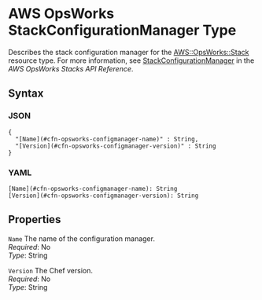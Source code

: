 # AWS OpsWorks StackConfigurationManager Type<a name="aws-properties-opsworks-stack-stackconfigmanager"></a>

Describes the stack configuration manager for the [AWS::OpsWorks::Stack](aws-resource-opsworks-stack.md) resource type\. For more information, see [StackConfigurationManager](https://docs.aws.amazon.com/opsworks/latest/APIReference/API_StackConfigurationManager.html) in the *AWS OpsWorks Stacks API Reference*\.

## Syntax<a name="w13ab1c21c10d183c38c29b5"></a>

### JSON<a name="aws-properties-opsworks-stack-stackconfigmanager-syntax.json"></a>

```
{
  "[Name](#cfn-opsworks-configmanager-name)" : String,
  "[Version](#cfn-opsworks-configmanager-version)" : String
}
```

### YAML<a name="aws-properties-opsworks-stack-stackconfigmanager-syntax.yaml"></a>

```
[Name](#cfn-opsworks-configmanager-name): String
[Version](#cfn-opsworks-configmanager-version): String
```

## Properties<a name="w13ab1c21c10d183c38c29b7"></a>

`Name`  <a name="cfn-opsworks-configmanager-name"></a>
The name of the configuration manager\.  
*Required*: No  
*Type*: String

`Version`  <a name="cfn-opsworks-configmanager-version"></a>
The Chef version\.  
*Required*: No  
*Type*: String